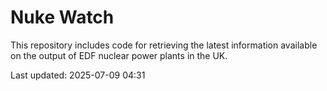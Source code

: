 # Nuke Watch

This repository includes code for retrieving the latest information available on the output of EDF nuclear power plants in the UK.

Last updated: 2025-07-09 04:31